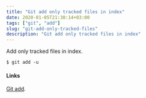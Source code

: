 ```yaml
---
title: "Git add only tracked files in index"
date: 2020-01-05T21:30:14+03:00
tags: ["git", "add"]
slug: "git-add-only-tracked-files"
description: "Git add only tracked files in index"
---
```

Add only tracked files in index.

```
$ git add -u
```



#### Links
[Git add](https://git-scm.com/docs/git-add#Documentation/git-add.txt--u).